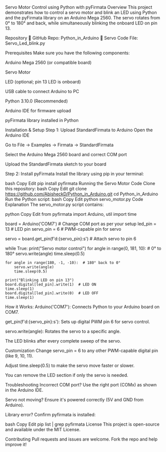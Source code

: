 Servo Motor Control using Python with pyFirmata
Overview
This project demonstrates how to control a servo motor and blink an LED using Python and the pyFirmata library on an Arduino Mega 2560. The servo rotates from 0° to 180° and back, while simultaneously blinking the onboard LED on pin 13.

Repository
🔗 GitHub Repo: Python_in_Arduino
🔗 Servo Code File: Servo_Led_blink.py

Prerequisites
Make sure you have the following components:

Arduino Mega 2560 (or compatible board)

Servo Motor

LED (optional; pin 13 LED is onboard)

USB cable to connect Arduino to PC

Python 3.10.0 (Recommended)

Arduino IDE for firmware upload

pyFirmata library installed in Python

Installation & Setup
Step 1: Upload StandardFirmata to Arduino
Open the Arduino IDE

Go to File → Examples → Firmata → StandardFirmata

Select the Arduino Mega 2560 board and correct COM port

Upload the StandardFirmata sketch to your board

Step 2: Install pyFirmata
Install the library using pip in your terminal:

bash
Copy
Edit
pip install pyfirmata
Running the Servo Motor Code
Clone this repository:
bash
Copy
Edit
git clone https://github.com/AbisheckD/Python_in_Arduino.git
cd Python_in_Arduino
Run the Python script:
bash
Copy
Edit
python servo_motor.py
Code Explanation
The servo_motor.py script contains:

python
Copy
Edit
from pyfirmata import Arduino, util
import time

board = Arduino('COM7')  # Change COM port as per your setup
led_pin = 13  # LED pin
servo_pin = 6  # PWM-capable pin for servo

servo = board.get_pin(f'd:{servo_pin}:s')  # Attach servo to pin 6

while True:
    print("Servo motor control")
    for angle in range(0, 181, 10):  # 0° to 180°
        servo.write(angle)
        time.sleep(0.5)

    for angle in range(180, -1, -10):  # 180° back to 0°
        servo.write(angle)
        time.sleep(0.5)

    print("Blinking LED on pin 13")
    board.digital[led_pin].write(1)  # LED ON
    time.sleep(1)
    board.digital[led_pin].write(0)  # LED OFF
    time.sleep(1)
How it Works:
Arduino('COM7'): Connects Python to your Arduino board on COM7.

get_pin(f'd:{servo_pin}:s'): Sets up digital PWM pin 6 for servo control.

servo.write(angle): Rotates the servo to a specific angle.

The LED blinks after every complete sweep of the servo.

Customization
Change servo_pin = 6 to any other PWM-capable digital pin (like 9, 10, 11).

Adjust time.sleep(0.5) to make the servo move faster or slower.

You can remove the LED section if only the servo is needed.

Troubleshooting
Incorrect COM port? Use the right port (COMx) as shown in the Arduino IDE.

Servo not moving? Ensure it's powered correctly (5V and GND from Arduino).

Library error? Confirm pyfirmata is installed:

bash
Copy
Edit
pip list | grep pyfirmata
License
This project is open-source and available under the MIT License.

Contributing
Pull requests and issues are welcome. Fork the repo and help improve it!
